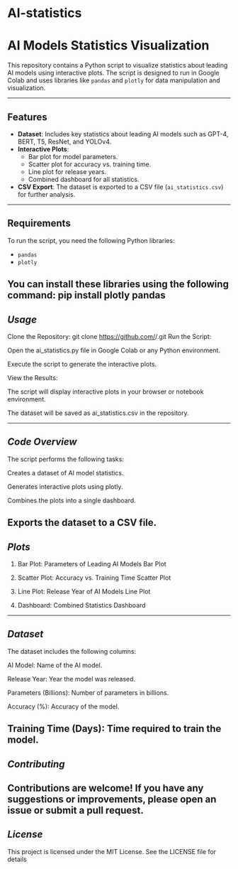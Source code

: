 # AI-statistics
# AI Models Statistics Visualization

This repository contains a Python script to visualize statistics about leading AI models using interactive plots. The script is designed to run in Google Colab and uses libraries like `pandas` and `plotly` for data manipulation and visualization.

---

## **Features**
- **Dataset**: Includes key statistics about leading AI models such as GPT-4, BERT, T5, ResNet, and YOLOv4.
- **Interactive Plots**:
  - Bar plot for model parameters.
  - Scatter plot for accuracy vs. training time.
  - Line plot for release years.
  - Combined dashboard for all statistics.
- **CSV Export**: The dataset is exported to a CSV file (`ai_statistics.csv`) for further analysis.

---

## **Requirements**
To run the script, you need the following Python libraries:
- `pandas`
- `plotly`

You can install these libraries using the following command:
pip install plotly pandas
---
## *Usage*
Clone the Repository:
git clone https://github.com/<your-username>/<your-repo-name>.git
Run the Script:

Open the ai_statistics.py file in Google Colab or any Python environment.

Execute the script to generate the interactive plots.

View the Results:

The script will display interactive plots in your browser or notebook environment.

The dataset will be saved as ai_statistics.csv in the repository.

---

## *Code Overview*
The script performs the following tasks:

Creates a dataset of AI model statistics.

Generates interactive plots using plotly.

Combines the plots into a single dashboard.

Exports the dataset to a CSV file.
---

## *Plots*
1. Bar Plot: Parameters of Leading AI Models
Bar Plot

2. Scatter Plot: Accuracy vs. Training Time
Scatter Plot

3. Line Plot: Release Year of AI Models
Line Plot

4. Dashboard: Combined Statistics
Dashboard
---

## *Dataset*
The dataset includes the following columns:

AI Model: Name of the AI model.

Release Year: Year the model was released.

Parameters (Billions): Number of parameters in billions.

Accuracy (%): Accuracy of the model.

Training Time (Days): Time required to train the model.
---
## *Contributing*
Contributions are welcome! If you have any suggestions or improvements, please open an issue or submit a pull request.
---
## *License*
This project is licensed under the MIT License. See the LICENSE file for details
